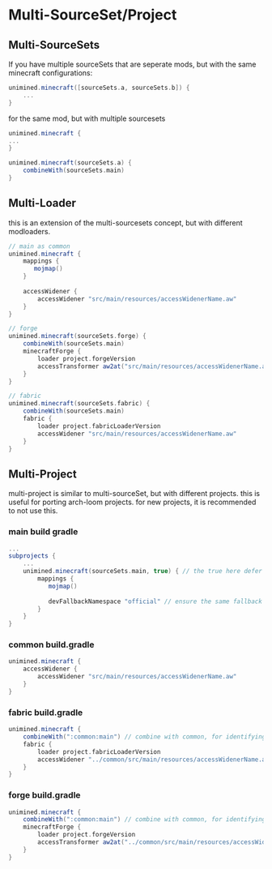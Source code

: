 # Multi-SourceSet/Project

## Multi-SourceSets

If you have multiple sourceSets that are seperate mods, but with the same minecraft configurations:
```gradle
unimined.minecraft([sourceSets.a, sourceSets.b]) {
    ...
}
```

for the same mod, but with multiple sourcesets
```gradle
unimined.minecraft {
...
}

unimined.minecraft(sourceSets.a) {
    combineWith(sourceSets.main)
}
```

## Multi-Loader

this is an extension of the multi-sourcesets concept, but with different modloaders.
```gradle
// main as common
unimined.minecraft {
    mappings {
       mojmap()
    }
    
    accessWidener {
        accessWidener "src/main/resources/accessWidenerName.aw"
    }
}

// forge
unimined.minecraft(sourceSets.forge) {
    combineWith(sourceSets.main)
    minecraftForge {
        loader project.forgeVersion
        accessTransformer aw2at("src/main/resources/accessWidenerName.aw")
    }
}

// fabric
unimined.minecraft(sourceSets.fabric) {
    combineWith(sourceSets.main)
    fabric {
        loader project.fabricLoaderVersion
        accessWidener "src/main/resources/accessWidenerName.aw"
    }
}
```

## Multi-Project

multi-project is similar to multi-sourceSet, but with different projects.
this is useful for porting arch-loom projects. for new projects, it is recommended to not use this.

### main build gradle
```gradle
...
subprojects {
    ...
    unimined.minecraft(sourceSets.main, true) { // the true here defer's loading until the next time unimined.minecraft is called, (in each subproject's build.gradle)
        mappings {
           mojmap()
           
           devFallbackNamespace "official" // ensure the same fallback namespace
        }
    }
}

```
### common build.gradle
```gradle
unimined.minecraft {
    accessWidener {
        accessWidener "src/main/resources/accessWidenerName.aw"
    }
}
```

### fabric build.gradle
```gradle
unimined.minecraft {
    combineWith(":common:main") // combine with common, for identifying both together as one mod for dev runs 
    fabric {
        loader project.fabricLoaderVersion
        accessWidener "../common/src/main/resources/accessWidenerName.aw"
    }
}
```

### forge build.gradle
```gradle
unimined.minecraft {
    combineWith(":common:main") // combine with common, for identifying both together as one mod for dev runs 
    minecraftForge {
        loader project.forgeVersion
        accessTransformer aw2at("../common/src/main/resources/accessWidenerName.aw")
    }
}
```